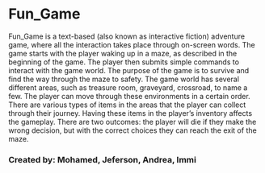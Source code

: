 # Fun_Game 

Fun_Game is a text-based (also known as interactive fiction) adventure game, where all the interaction takes place through on-screen words. The game starts with the player waking up in a maze, as described in the beginning of the game. The player then submits simple commands to interact with the game world. The purpose of the game is to survive and find the way through the maze to safety.
The game world has several different areas, such as treasure room, graveyard, crossroad, to name a few. The player can move through these environments in a certain order.
There are various types of items in the areas that the player can collect through their journey. Having these items in the player’s inventory affects the gameplay.
There are two outcomes: the player will die if they make the wrong decision, but with the correct choices they can reach the exit of the maze.


### Created by: Mohamed, Jeferson, Andrea, Immi
